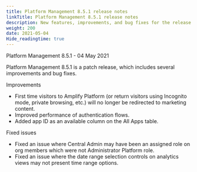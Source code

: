 ```yaml
---
title: Platform Management 8.5.1 release notes
linkTitle: Platform Management 8.5.1 release notes
description: New features, improvements, and bug fixes for the release.
weight: 200
date: 2021-05-04
Hide_readingtime: true
---
```


Platform Management 8.5.1 - 04 May 2021

Platform Management 8.5.1 is a patch release, which includes several improvements and bug fixes.

Improvements

* First time visitors to Amplify Platform (or return visitors using Incognito mode, private browsing, etc.) will no longer be redirected to marketing content.
* Improved performance of authentication flows.
* Added app ID as an available column on the All Apps table.

Fixed issues

* Fixed an issue where Central Admin may have been an assigned role on org members which were not Administrator Platform role.
* Fixed an issue where the date range selection controls on analytics views may not present time range options.
